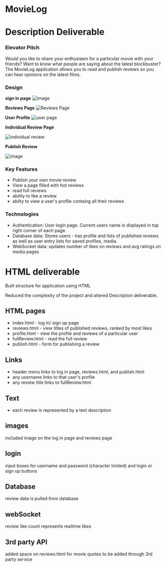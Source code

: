 # MovieLog

# Description Deliverable

### Elevator Pitch
Would you like to share your enthusiasm for a particular movie with your friends? Want to know what people are saying about the latest blockbuster? The MovieLog application allows you to read and publish reviews so you can hear opinions on the latest films. 

### Design

**sign in page** 
![image](https://github.com/rockyRacoon73/startup/assets/90075184/ec95815e-35ef-4b5e-b92a-ef6aaecd88f4)



**Reviews Page**
![Reviews Page](https://github.com/rockyRacoon73/startup/assets/90075184/d3f835c8-8d0e-4d5b-ac5f-466474f3a4f3)

**User Profile**
![user page](https://github.com/rockyRacoon73/startup/assets/90075184/9c78d783-5cb8-496e-9d83-7776ce02e8dc)


**Individual Review Page**


![individual review](https://github.com/rockyRacoon73/startup/assets/90075184/8a0f4fa3-84b6-4063-b587-1b0576db7269)


**Publish Review** 


![image](https://github.com/rockyRacoon73/startup/assets/90075184/dd8c925b-ed41-4049-a26e-627ec5472b55)






### Key Features
* Publish your own movie review
* View a page filled with hot reviews
* read full reviews
* ability to like a review
* abilty to view a user's profile containg all their reviews


  

### Technologies
* Authentication: User login page. Current users name is displayed in top right corner of each page.
* Database data: Stores users - has profile and lists of published reviews as well as user entry lists for saved profiles, media.
* WebSocket data: updates number of likes on reviews and avg ratings on media pages


# HTML deliverable
Built structure for application using HTML

Reduced the complexity of the project and altered Description deliverable.  

## HTML pages
* index.html - log in/ sign up page 
* reviews.html - view titles of published reviews, ranked by most likes
* profile.html - view the profile and reviews of a particular user
* fullReview.html - read the full review 
* publish.html - form for publishing a review 

## Links 
* header menu links to log in page, reviews.html, and publish.html
* any username links to that user's profile
* any review title links to  fullReview.html

## Text
* each review is represented by a text description
  
## images
 included image on the log in page and reviews page

## login
input boxes for username and password (character limited) and login or sign up buttons

## Database 
review data is pulled from database

## webSocket 
review like count represents realtime likes

## 3rd party API
added space on reviews.html for movie quotes to be added through 3rd party service




